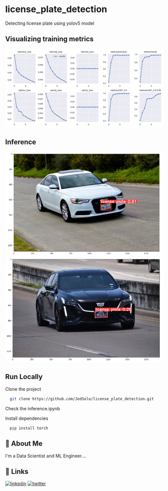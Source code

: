 
# license_plate_detection

Detecting license plate using yolov5 model


## Visualizing training metrics

![App Screenshot](https://github.com/JedSolo/license_plate_detection/blob/main/results.png) 

## Inference

![App Screenshot](https://github.com/JedSolo/license_plate_detection/blob/main/results/img1.PNG)
![App Screenshot](https://github.com/JedSolo/license_plate_detection/blob/main/results/img2.PNG)

## Run Locally

Clone the project

```bash
  git clone https://github.com/JedSolo/license_plate_detection.git
```

Check the inference.ipynb

Install dependencies

```terminal
  pip install torch

```


## 🚀 About Me
I'm a Data Scientist and ML Engineer....


## 🔗 Links
[![linkedin](https://img.shields.io/badge/linkedin-0A66C2?style=for-the-badge&logo=linkedin&logoColor=white)](https://www.linkedin.com/in/solomon96/)
[![twitter](https://img.shields.io/badge/twitter-1DA1F2?style=for-the-badge&logo=twitter&logoColor=white)](https://twitter.com/Solomon_Sarfo1)

